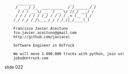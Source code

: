           ________                __        __
         /_  __/ /_  ____ _____  / /_______/ /
          / / / __ \/ __ `/ __ \/ //_/ ___/ /
         / / / / / / /_/ / / / / ,< (__  )_/
        /_/ /_/ /_/\__,_/_/ /_/_/|_/____(_)

        Francisco Javier Aceituno
        fco.javier.aceituno@gmail.com
        http://github.com/javiacei

        Software Engineer in OnTruck

        We will move 1.000.000 trucks with python, join us!
        jobs@ontruck.com

















































































slide 022
